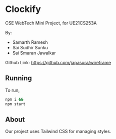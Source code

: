# Clockify
CSE WebTech Mini Project, for UE21CS253A

By:
- Samarth Ramesh
- Sai Sudhir Sunku
- Sai Smaran Jawalkar

Github Link: https://github.com/japasura/wireframe
## Running
To run, 
```sh
npm i &&
npm start  
```

## About

Our project uses Tailwind CSS for managing styles. 

